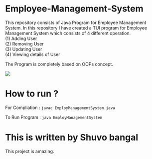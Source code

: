 # Employee-Management-System
This repository consists of Java Program for Employee Management System. In this repository I have created a TUI program for Employee Management System which consists of 4 different operation.<br>
(1) Adding User<br>  (2) Removing User<br> (3) Updating User<br>  (4) Viewing details of User

The Program is completely based on OOPs concept.

<img src="Images/Java.png">

# How to run ?
For Compliation : <code>javac EmployManagementSystem.java</code>

To Run Program  : <code>java EmployManagementSystem</code>

# This is written by Shuvo bangal

This project is amazing.
